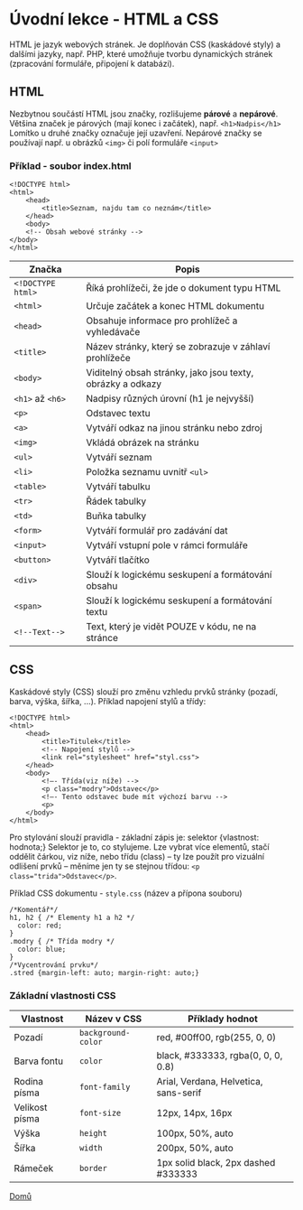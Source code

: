# Úvodní lekce - HTML a CSS

HTML je jazyk webových stránek. Je doplňován CSS (kaskádové styly) a dalšími jazyky, např. PHP, které umožňuje tvorbu dynamických stránek (zpracování formuláře, připojení k databázi).

## HTML

Nezbytnou součástí HTML jsou značky, rozlišujeme **párové** a **nepárové**. Většina značek je párových (mají konec i začátek), např. `<h1>Nadpis</h1>`
Lomítko u druhé značky označuje její uzavření. Nepárové značky se používají např. u obrázků `<img>` či polí formuláře `<input>`

### Příklad - soubor index.html

    <!DOCTYPE html>
    <html>
    	<head>
    		<title>Seznam, najdu tam co neznám</title>
    	</head>
    	<body>
    	<!-- Obsah webové stránky -->
    </body>
    </html>

| Značka            | Popis                                                      |
| ----------------- | ---------------------------------------------------------- |
| `<!DOCTYPE html>` | Říká prohlížeči, že jde o dokument typu HTML               |
| `<html>`          | Určuje začátek a konec HTML dokumentu                      |
| `<head>`          | Obsahuje informace pro prohlížeč a vyhledávače             |
| `<title>`         | Název stránky, který se zobrazuje v záhlaví prohlížeče     |
| `<body>`          | Viditelný obsah stránky, jako jsou texty, obrázky a odkazy |
| `<h1>` až `<h6>`  | Nadpisy různých úrovní (h1 je nejvyšší)                    |
| `<p>`             | Odstavec textu                                             |
| `<a>`             | Vytváří odkaz na jinou stránku nebo zdroj                  |
| `<img>`           | Vkládá obrázek na stránku                                  |
| `<ul>`            | Vytváří seznam                                             |
| `<li>`            | Položka seznamu uvnitř `<ul>`                              |
| `<table>`         | Vytváří tabulku                                            |
| `<tr>`            | Řádek tabulky                                              |
| `<td>`            | Buňka tabulky                                              |
| `<form>`          | Vytváří formulář pro zadávání dat                          |
| `<input>`         | Vytváří vstupní pole v rámci formuláře                     |
| `<button>`        | Vytváří tlačítko                                           |
| `<div>`           | Slouží k logickému seskupení a formátování obsahu          |
| `<span>`          | Slouží k logickému seskupení a formátování textu           |
| `<!--Text-->`     | Text, který je vidět POUZE v kódu, ne na stránce           |

## CSS

Kaskádové styly (CSS) slouží pro změnu vzhledu prvků stránky (pozadí, barva, výška, šířka, ...).
Příklad napojení stylů a třídy:

    <!DOCTYPE html>
    <html>
        <head>
        	<title>Titulek</title>
        	<!-- Napojení stylů -->
        	<link rel="stylesheet" href="styl.css">
        </head>
        <body>
        	<!—- Třída(viz níže) -->
        	<p class="modry">Odstavec</p>
        	<!—- Tento odstavec bude mít výchozí barvu -->
        	<p>
        </body>
    </html>

Pro stylování slouží pravidla - základní zápis je: selektor {vlastnost: hodnota;}
Selektor je to, co stylujeme. Lze vybrat více elementů, stačí oddělit čárkou, viz níže, nebo třídu (class) – ty lze použít pro vizuální odlišení prvků – měníme jen ty se stejnou třídou: `<p class="trida">Odstavec</p>`.

Příklad CSS dokumentu - `style.css` (název a přípona souboru)

    /*Komentář*/
    h1, h2 { /* Elementy h1 a h2 */
      color: red;
    }
    .modry { /* Třída modry */
      color: blue;
    }
    /*Vycentrování prvku*/
    .stred {margin-left: auto; margin-right: auto;}

### Základní vlastnosti CSS

| Vlastnost      | Název v CSS        | Příklady hodnot                       |
| -------------- | ------------------ | ------------------------------------- |
| Pozadí         | `background-color` | red, #00ff00, rgb(255, 0, 0)          |
| Barva fontu    | `color`            | black, #333333, rgba(0, 0, 0, 0.8)    |
| Rodina písma   | `font-family`      | Arial, Verdana, Helvetica, sans-serif |
| Velikost písma | `font-size`        | 12px, 14px, 16px                      |
| Výška          | `height`           | 100px, 50%, auto                      |
| Šířka          | `width`            | 200px, 50%, auto                      |
| Rámeček        | `border`           | 1px solid black, 2px dashed #333333   |


[Domů](./)